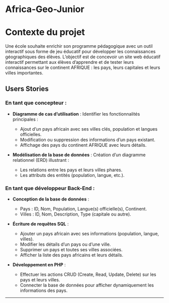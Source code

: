 # Africa-Geo-Junior


# Contexte du projet

Une école souhaite enrichir son programme pédagogique avec un outil interactif sous forme de jeu éducatif pour développer les connaissances géographiques des élèves. L’objectif est de concevoir un site web éducatif interactif permettant aux élèves d’apprendre et de tester leurs connaissances sur le continent AFRIQUE : les pays, leurs capitales et leurs villes importantes.

## Users Stories

### En tant que concepteur :

- **Diagramme de cas d’utilisation** : Identifier les fonctionnalités principales :
  - Ajout d’un pays africain avec ses villes clés, population et langues officielles.
  - Modification ou suppression des informations d’un pays existant.
  - Affichage des pays du continent AFRIQUE avec leurs détails.

- **Modélisation de la base de données** : Création d’un diagramme relationnel (ERD) illustrant :
  - Les relations entre les pays et leurs villes phares.
  - Les attributs des entités (population, langue, etc.).

### En tant que développeur Back-End :

- **Conception de la base de données** :
  - Pays : ID, Nom, Population, Langue(s) officielle(s), Continent.
  - Villes : ID, Nom, Description, Type (capitale ou autre).

- **Écriture de requêtes SQL** :
  - Ajouter un pays africain avec ses informations (population, langue, villes).
  - Modifier les détails d’un pays ou d’une ville.
  - Supprimer un pays et toutes ses villes associées.
  - Afficher la liste des pays africains et leurs détails.

- **Développement en PHP** :
  - Effectuer les actions CRUD (Create, Read, Update, Delete) sur les pays et leurs villes.
  - Connecter la base de données pour afficher dynamiquement les informations des pays.

---